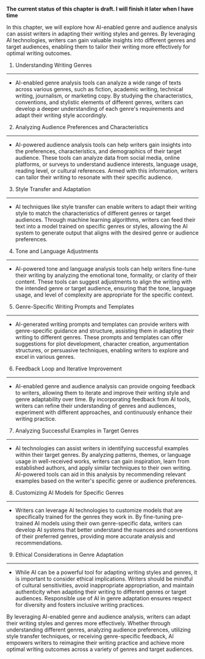 **The current status of this chapter is draft. I will finish it later when I have time**

In this chapter, we will explore how AI-enabled genre and audience analysis can assist writers in adapting their writing styles and genres. By leveraging AI technologies, writers can gain valuable insights into different genres and target audiences, enabling them to tailor their writing more effectively for optimal writing outcomes.

1. Understanding Writing Genres
-------------------------------

* AI-enabled genre analysis tools can analyze a wide range of texts across various genres, such as fiction, academic writing, technical writing, journalism, or marketing copy. By studying the characteristics, conventions, and stylistic elements of different genres, writers can develop a deeper understanding of each genre's requirements and adapt their writing style accordingly.

2. Analyzing Audience Preferences and Characteristics
-----------------------------------------------------

* AI-powered audience analysis tools can help writers gain insights into the preferences, characteristics, and demographics of their target audience. These tools can analyze data from social media, online platforms, or surveys to understand audience interests, language usage, reading level, or cultural references. Armed with this information, writers can tailor their writing to resonate with their specific audience.

3. Style Transfer and Adaptation
--------------------------------

* AI techniques like style transfer can enable writers to adapt their writing style to match the characteristics of different genres or target audiences. Through machine learning algorithms, writers can feed their text into a model trained on specific genres or styles, allowing the AI system to generate output that aligns with the desired genre or audience preferences.

4. Tone and Language Adjustments
--------------------------------

* AI-powered tone and language analysis tools can help writers fine-tune their writing by analyzing the emotional tone, formality, or clarity of their content. These tools can suggest adjustments to align the writing with the intended genre or target audience, ensuring that the tone, language usage, and level of complexity are appropriate for the specific context.

5. Genre-Specific Writing Prompts and Templates
-----------------------------------------------

* AI-generated writing prompts and templates can provide writers with genre-specific guidance and structure, assisting them in adapting their writing to different genres. These prompts and templates can offer suggestions for plot development, character creation, argumentation structures, or persuasive techniques, enabling writers to explore and excel in various genres.

6. Feedback Loop and Iterative Improvement
------------------------------------------

* AI-enabled genre and audience analysis can provide ongoing feedback to writers, allowing them to iterate and improve their writing style and genre adaptability over time. By incorporating feedback from AI tools, writers can refine their understanding of genres and audiences, experiment with different approaches, and continuously enhance their writing practice.

7. Analyzing Successful Examples in Target Genres
-------------------------------------------------

* AI technologies can assist writers in identifying successful examples within their target genres. By analyzing patterns, themes, or language usage in well-received works, writers can gain inspiration, learn from established authors, and apply similar techniques to their own writing. AI-powered tools can aid in this analysis by recommending relevant examples based on the writer's specific genre or audience preferences.

8. Customizing AI Models for Specific Genres
--------------------------------------------

* Writers can leverage AI technologies to customize models that are specifically trained for the genres they work in. By fine-tuning pre-trained AI models using their own genre-specific data, writers can develop AI systems that better understand the nuances and conventions of their preferred genres, providing more accurate analysis and recommendations.

9. Ethical Considerations in Genre Adaptation
---------------------------------------------

* While AI can be a powerful tool for adapting writing styles and genres, it is important to consider ethical implications. Writers should be mindful of cultural sensitivities, avoid inappropriate appropriation, and maintain authenticity when adapting their writing to different genres or target audiences. Responsible use of AI in genre adaptation ensures respect for diversity and fosters inclusive writing practices.

By leveraging AI-enabled genre and audience analysis, writers can adapt their writing styles and genres more effectively. Whether through understanding different genres, analyzing audience preferences, utilizing style transfer techniques, or receiving genre-specific feedback, AI empowers writers to reimagine their writing practice and achieve more optimal writing outcomes across a variety of genres and target audiences.
